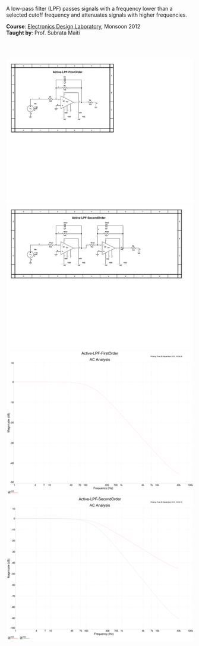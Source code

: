 A low-pass filter (LPF) passes signals with a frequency lower than a selected
cutoff frequency and attenuates signals with higher frequencies.

**Course**: [Electronics Design Laboratory], Monsoon 2012<br>
**Taught by**: Prof. Subrata Maiti

[Electronics Design Laboratory]: https://github.com/nitrece/electronics-design-laboratory

<br>
<br>

![](Results/Circuit%201st%20Order.png)<br>
![](Results/Circuit%202nd%20Order.png)<br>
![](Results/AC%20Analysis%201st%20Order.png)<br>
![](Results/AC%20Analysis%202nd%20Order.png)<br>

